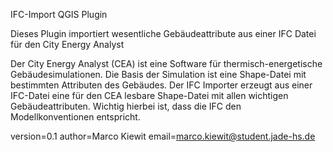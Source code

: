 IFC-Import QGIS Plugin

Dieses Plugin importiert wesentliche Gebäudeattribute aus einer IFC Datei für den City Energy Analyst

Der City Energy Analyst (CEA) ist eine Software für thermisch-energetische Gebäudesimulationen. Die Basis der Simulation ist eine Shape-Datei mit bestimmten Attributen des Gebäudes. Der IFC Importer erzeugt aus einer IFC-Datei eine für den CEA lesbare Shape-Datei mit allen wichtigen Gebäudeattributen. Wichtig hierbei ist, dass die IFC den Modellkonventionen entspricht.

version=0.1
author=Marco Kiewit
email=marco.kiewit@student.jade-hs.de